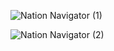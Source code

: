 ![Nation Navigator (1)](https://github.com/user-attachments/assets/f321c800-88ed-4aa4-8e4c-485cf11826c8)

![Nation Navigator (2)](https://github.com/user-attachments/assets/bef3ce0d-22ed-4d7a-85ac-2b41e8007ef4)
